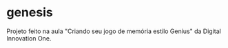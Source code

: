 # genesis
Projeto feito na aula "Criando seu jogo de memória estilo Genius" da Digital Innovation One.
